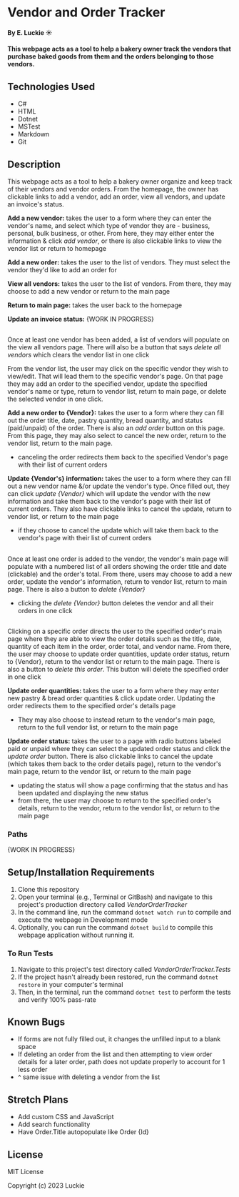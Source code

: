 # Vendor and Order Tracker

#### By E. Luckie ☀️

#### This webpage acts as a tool to help a bakery owner track the vendors that purchase baked goods from them and the orders belonging to those vendors.

## Technologies Used

* C#
* HTML
* Dotnet
* MSTest
* Markdown
* Git

## Description

This webpage acts as a tool to help a bakery owner organize and keep track of their vendors and vendor orders. From the homepage, the owner has clickable links to add a vendor, add an order, view all vendors, and update an invoice's status.

**Add a new vendor:** takes the user to a form where they can enter the vendor's name, and select which type of vendor they are - business, personal, bulk business, or other. From here, they may either enter the information & click _add vendor_, or there is also clickable links to view the vendor list or return to homepage

**Add a new order:** takes the user to the list of vendors. They must select the vendor they'd like to add an order for

**View all vendors:** takes the user to the list of vendors. From there, they may choose to add a new vendor or return to the main page

**Return to main page:** takes the user back to the homepage

**Update an invoice status:** {WORK IN PROGRESS}
##

Once at least one vendor has been added, a list of vendors will populate on the view all vendors page. There will also be a button that says _delete all vendors_ which clears the vendor list in one click

From the vendor list, the user may click on the specific vendor they wish to view/edit. That will lead them to the specific vendor's page. On that page they may add an order to the specified vendor, update the specified vendor's name or type, return to vendor list, return to main page, or delete the selected vendor in one click.

**Add a new order to {Vendor}:** takes the user to a form where they can fill out the order title, date, pastry quantity, bread quantity, and status (paid/unpaid) of the order. There is also an _add order_ button on this page. From this page, they may also select to cancel the new order, return to the vendor list, return to the main page.
* canceling the order redirects them back to the specified Vendor's page with their list of current orders

**Update {Vendor's} information:** takes the user to a form where they can fill out a new vendor name &/or update the vendor's type. Once filled out, they can click _update {Vendor}_ which will update the vendor with the new information and take them back to the vendor's page with their list of current orders. They also have clickable links to cancel the update, return to vendor list, or return to the main page
* if they choose to cancel the update which will take them back to the vendor's page with their list of current orders
##

Once at least one order is added to the vendor, the vendor's main page will populate with a numbered list of all orders showing the order title and date (clickable) and the order's total. From there, users may choose to add a new order, update the vendor's information, return to vendor list, return to main page. There is also a button to _delete {Vendor}_
* clicking the _delete {Vendor}_ button deletes the vendor and all their orders in one click
##

Clicking on a specific order directs the user to the specified order's main page where they are able to view the order details such as the title, date, quantity of each item in the order, order total, and vendor name. From there, the user may choose to update order quantities, update order status, return to {Vendor}, return to the vendor list or return to the main page. There is also a button to _delete this order_. This button will delete the specified order in one click

**Update order quantities:** takes the user to a form where they may enter new pastry & bread order quantities & click update order. Updating the order redirects them to the specified order's details page
* They may also choose to instead return to the vendor's main page, return to the full vendor list, or return to the main page

**Update order status:** takes the user to a page with radio buttons labeled paid or unpaid where they can select the updated order status and click the _update order_ button. There is also clickable links to cancel the update (which takes them back to the order details page), return to the vendor's main page, return to the vendor list, or return to the main page
* updating the status will show a page confirming that the status and has been updated and displaying the new status
* from there, the user may choose to return to the specified order's details, return to the vendor, return to the vendor list, or return to the main page

### Paths
{WORK IN PROGRESS}

## Setup/Installation Requirements

1. Clone this repository
2. Open your terminal (e.g., Terminal or GitBash) and navigate to this project's production directory called _VendorOrderTracker_
3. In the command line, run the command ``dotnet watch run`` to compile and execute the webpage in Development mode
4. Optionally, you can run the command ``dotnet build`` to compile this webpage application without running it.

### To Run Tests
1. Navigate to this project's test directory called _VendorOrderTracker.Tests_
2. If the project hasn't already been restored, run the command ``dotnet restore`` in your computer's terminal
3. Then, in the terminal, run the command ``dotnet test`` to perform the tests and verify 100% pass-rate

## Known Bugs

* If forms are not fully filled out, it changes the unfilled input to a blank space
* If deleting an order from the list and then attempting to view order details for a later order, path does not update properly to account for 1 less order
* ^ same issue with deleting a vendor from the list

## Stretch Plans

* Add custom CSS and JavaScript
* Add search functionality
* Have Order.Title autopopulate like Order {Id}

## License

MIT License

Copyright (c) 2023 Luckie